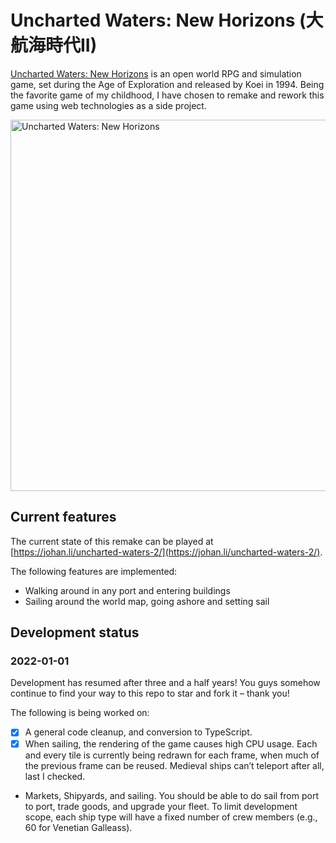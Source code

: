 # Uncharted Waters: New Horizons (大航海時代II)

[Uncharted Waters: New Horizons](https://en.wikipedia.org/wiki/Uncharted_Waters#Uncharted_Waters:_New_Horizons)
is an open world RPG and simulation game, set during the Age of Exploration
and released by Koei in 1994. Being the favorite game of my childhood,
I have chosen to remake and rework this game using web technologies as a side
project.

<img width="950" height="594" alt="Uncharted Waters: New Horizons" src="https://media.githubusercontent.com/media/JohanLi/uncharted-waters-2/readme-assets/uncharted-waters-2.png">

## Current features

The current state of this remake can be played at [https://johan.li/uncharted-waters-2/](https://johan.li/uncharted-waters-2/).

The following features are implemented:

- Walking around in any port and entering buildings
- Sailing around the world map, going ashore and setting sail

## Development status

### 2022-01-01

Development has resumed after three and a half years! You guys somehow continue to
find your way to this repo to star and fork it – thank you!

The following is being worked on:

- [x] A general code cleanup, and conversion to TypeScript.
- [x] When sailing, the rendering of the game causes high CPU usage. Each and every tile is currently
  being redrawn for each frame, when much of the previous frame can be reused. Medieval ships can’t
  teleport after all, last I checked.
- Markets, Shipyards, and sailing. You should be able to do sail from port to port, trade goods,
  and upgrade your fleet. To limit development scope, each ship type will have a fixed number of
  crew members (e.g., 60 for Venetian Galleass).
